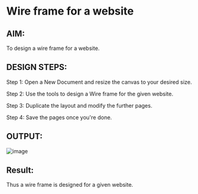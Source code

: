 # Wire frame for a website

## AIM:
To design a wire frame for a website.

## DESIGN STEPS:

Step 1:
Open a New Document and resize the canvas to your desired size.

Step 2:
Use the tools to design a Wire frame for the given website.

Step 3:
Duplicate the layout and modify the further pages.

Step 4:
Save the pages once you're done.

## OUTPUT:
![image](https://user-images.githubusercontent.com/94165326/152014489-49e6235a-b5a7-4c7f-9ca8-38132a8c0c85.png)


## Result:
Thus a wire frame is designed for a given website.
